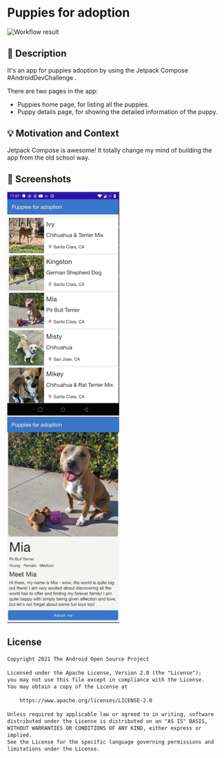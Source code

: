 # Puppies for adoption

<!--- Replace <OWNER> with your Github Username and <REPOSITORY> with the name of your repository. -->
<!--- You can find both of these in the url bar when you open your repository in github. -->
![Workflow result](https://github.com/iakuxgnaw/puppyAdoption/workflows/Check/badge.svg)


## :scroll: Description
<!--- Describe your app in one or two sentences -->
It's an app for puppies adoption by using the Jetpack Compose #AndroidDevChallenge .

There are two pages in the app:
- Puppies home page, for listing all the puppies.
- Puppy details page, for showing the detailed information of the puppy.

## :bulb: Motivation and Context
<!--- Optionally point readers to interesting parts of your submission. -->
<!--- What are you especially proud of? -->
Jetpack Compose is awesome! It totally change my mind of building the app from the old school way.

## :camera_flash: Screenshots
<!-- You can add more screenshots here if you like -->
<img src="/results/screenshot_1.png" width="260">&emsp;<img src="/results/screenshot_2.png" width="260">

## License
```
Copyright 2021 The Android Open Source Project

Licensed under the Apache License, Version 2.0 (the "License");
you may not use this file except in compliance with the License.
You may obtain a copy of the License at

    https://www.apache.org/licenses/LICENSE-2.0

Unless required by applicable law or agreed to in writing, software
distributed under the License is distributed on an "AS IS" BASIS,
WITHOUT WARRANTIES OR CONDITIONS OF ANY KIND, either express or implied.
See the License for the specific language governing permissions and
limitations under the License.
```